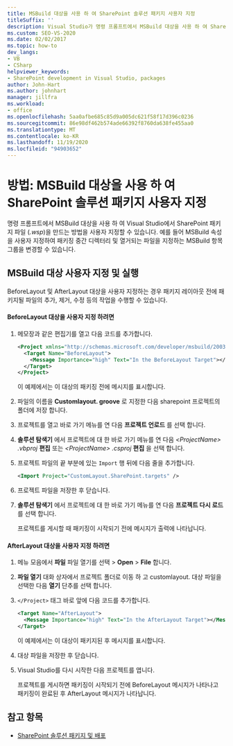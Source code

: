 ```yaml
---
title: MSBuild 대상을 사용 하 여 SharePoint 솔루션 패키지 사용자 지정
titleSuffix: ''
description: Visual Studio가 명령 프롬프트에서 MSBuild 대상을 사용 하 여 SharePoint 솔루션 패키지 파일 (.wsp)을 만드는 방법을 사용자 지정 합니다.
ms.custom: SEO-VS-2020
ms.date: 02/02/2017
ms.topic: how-to
dev_langs:
- VB
- CSharp
helpviewer_keywords:
- SharePoint development in Visual Studio, packages
author: John-Hart
ms.author: johnhart
manager: jillfra
ms.workload:
- office
ms.openlocfilehash: 5aa0afbe685c85d9a005dc621f58f17d396c0236
ms.sourcegitcommit: 86e98df462b574ade66392f8760da638fe455aa0
ms.translationtype: MT
ms.contentlocale: ko-KR
ms.lasthandoff: 11/19/2020
ms.locfileid: "94903652"
---
```

# <a name="how-to-customize-a-sharepoint-solution-package-by-using-msbuild-targets"></a>방법: MSBuild 대상을 사용 하 여 SharePoint 솔루션 패키지 사용자 지정
  명령 프롬프트에서 MSBuild 대상을 사용 하 여 Visual Studio에서 SharePoint 패키지 파일 (*.wsp*)을 만드는 방법을 사용자 지정할 수 있습니다. 예를 들어 MSBuild 속성을 사용자 지정하여 패키징 중간 디렉터리 및 열거되는 파일을 지정하는 MSBuild 항목 그룹을 변경할 수 있습니다.

## <a name="customize-and-run-msbuild-targets"></a>MSBuild 대상 사용자 지정 및 실행
 BeforeLayout 및 AfterLayout 대상을 사용자 지정하는 경우 패키지 레이아웃 전에 패키지될 파일의 추가, 제거, 수정 등의 작업을 수행할 수 있습니다.

#### <a name="to-customize-the-beforelayout-target"></a>BeforeLayout 대상을 사용자 지정 하려면

1. 메모장과 같은 편집기를 열고 다음 코드를 추가합니다.

   ```xml
   <Project xmlns="http://schemas.microsoft.com/developer/msbuild/2003">
     <Target Name="BeforeLayout">
       <Message Importance="high" Text="In the BeforeLayout Target"></Message>
     </Target>
   </Project>
   ```

    이 예제에서는 이 대상의 패키징 전에 메시지를 표시합니다.

2. 파일의 이름을 **Customlayout. groove** 로 지정한 다음 sharepoint 프로젝트의 폴더에 저장 합니다.

3. 프로젝트를 열고 바로 가기 메뉴를 연 다음 **프로젝트 언로드** 를 선택 합니다.

4. **솔루션 탐색기** 에서 프로젝트에 대 한 바로 가기 메뉴를 연 다음 *\<ProjectName> .vbproj* **편집** 또는 *\<ProjectName> .csproj* **편집** 을 선택 합니다.

5. 프로젝트 파일의 끝 부분에 있는 `Import` 행 뒤에 다음 줄을 추가합니다.

   ```xml
   <Import Project="CustomLayout.SharePoint.targets" />
   ```

6. 프로젝트 파일을 저장한 후 닫습니다.

7. **솔루션 탐색기** 에서 프로젝트에 대 한 바로 가기 메뉴를 연 다음 **프로젝트 다시 로드** 를 선택 합니다.

   프로젝트를 게시할 때 패키징이 시작되기 전에 메시지가 출력에 나타납니다.

#### <a name="to-customize-the-afterlayout-target"></a>AfterLayout 대상을 사용자 지정 하려면

1. 메뉴 모음에서 **파일** 파일 열기를 선택  >  **Open**  >  **File** 합니다.

2. **파일 열기** 대화 상자에서 프로젝트 폴더로 이동 하 고 customlayout. 대상 파일을 선택한 다음 **열기** 단추를 선택 합니다.

3. `</Project>` 태그 바로 앞에 다음 코드를 추가합니다.

   ```xml
   <Target Name="AfterLayout">
     <Message Importance="high" Text="In the AfterLayout Target"></Message>
   </Target>
   ```

    이 예제에서는 이 대상이 패키지된 후 메시지를 표시합니다.

4. 대상 파일을 저장한 후 닫습니다.

5. Visual Studio를 다시 시작한 다음 프로젝트를 엽니다.

   프로젝트를 게시하면 패키징이 시작되기 전에 BeforeLayout 메시지가 나타나고 패키징이 완료된 후 AfterLayout 메시지가 나타납니다.

## <a name="see-also"></a>참고 항목
- [SharePoint 솔루션 패키지 및 배포](../sharepoint/packaging-and-deploying-sharepoint-solutions.md)
